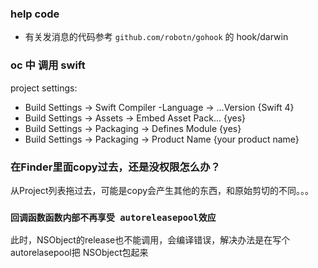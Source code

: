 
### help code

- 有关发消息的代码参考 `github.com/robotn/gohook` 的 hook/darwin

### oc 中 调用 swift
 project settings:
 - Build Settings -> Swift Compiler -Language -> ...Version {Swift 4}
 - Build Settings -> Assets -> Embed Asset Pack... {yes}
 - Build Settings -> Packaging -> Defines Module {yes}
 - Build Settings -> Packaging -> Product Name {your product name}
 
 ### 在Finder里面copy过去，还是没权限怎么办？
 从Project列表拖过去，可能是copy会产生其他的东西，和原始剪切的不同。。。
 
 ### `回调函数函数内部不再享受 autoreleasepool效应`
 此时，NSObject的release也不能调用，会编译错误，解决办法是在写个 autorelasepool把 NSObject包起来